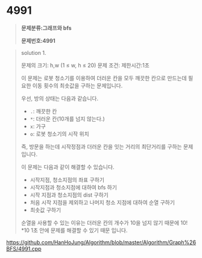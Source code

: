 # 4991

> **문제분류:그래프와 bfs**
>
> **문제번호:4991**

> solution 1.
>
> 문제의 크기: h,w (1 ≤ w, h ≤ 20) 
> 문제 조건: 
> 제한시간:1초
>
> 
>
> 이 문제는 로봇 청소기를 이용하여 더러운 칸을 모두 깨끗한 칸으로 만드는데 필요한 이동 횟수의 최솟값을 구하는 문제입니다.
>
> 우선, 방의 상태는 다음과 같습니다.
>
> - `.`: 깨끗한 칸
> - `*`: 더러운 칸(10개를 넘지 않는다.)
> - `x`: 가구
> - `o`: 로봇 청소기의 시작 위치
>
> 
>
> 즉, 방문을 하는데 시작정점과 더러운 칸을 잇는 거리의 최단거리를 구하는 문제 입니다.
>
> 이 문제는 다음과 같이 해결할 수 있습니다.
>
> - 시작지점, 청소지점의 좌표 구하기
> - 시작지점과 청소지점에 대하여 bfs 하기 
> - 시작 지점과 청소지점의 dist 구하기
> - 처음 시작 지점을 제외하고 나머지 청소 지점에 대하여 순열 구하기
> - 최솟값 구하기
>
> 순열을 사용할 수 있는 이유는 더러운 칸의 개수가 10을 넘지 않기 때문에 10! *10  1초 안에 문제를 해결할 수 있기 때문 입니다.

https://github.com/HanHoJung/Algorithm/blob/master/Algorithm/Graph%26BFS/4991.cpp   














